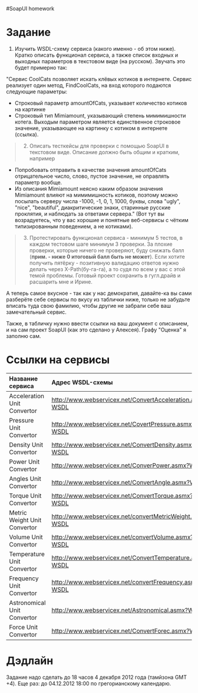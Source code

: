#SoapUI homework

# Задание #

  1. Изучить WSDL-схему сервиса (какого именно - об этом ниже). Кратко описать функционал сервиса, а также список входных и выходных параметров в текстовом виде (на русском). Звучать это будет примерно так:

"Сервис CoolCats позволяет искать клёвых котиков в интернете. Сервис реализует один метод, FindCoolCats, на вход которого подаются следующие параметры:
  * Строковый параметр amountOfCats, указывает количество котиков на картинке
  * Строковый тип Mimiamount, указывающий степень мимимишности котега.
Выходым параметром является единственное строковое значение, указывающее на картинку с котиком в интернете (ссылка).

> 2. Описать тесткейсы для проверки с помощью SoapUI в текстовом виде. Описание должно быть общим и кратким, например

  * Попробовать отправить в качестве значения amountOfCats отрицательное число, слово, пустое значение, не оправлять параметр вообще.
  * Из описания Mimiamount неясно каким образом значения Mimiamount влияют на мимимишность котиков, поэтому можно посылать серверу числа -1000, -1, 0, 1, 1000, буквы, слова "ugly", "nice", "beautiful", диакритические знаки, старинные русские проклятия, и наблюдать за ответами сервера." (Вот тут вы возрадуетесь, что у вас хорошие и понятные веб-сервисы с чётким типизированным поведением, а не котиками).

> 3. Протестировать функционал сервиса - минимум 5 тестов, в каждом тестовом шаге минимум 3 проверки. За плохие проверки, которые ничего не проверяют, буду снижать балл (**прим. - ниже 0 итоговый балл быть не может**). Если хотите получить пятёрку - позитивную валидацию ответов нужно делать через X-Path(бу-га-га), а то судя по всем у вас с этой темой проблемы. Готовый проект сохранить в гугл.драйв и расшарить мне и Ирине.

А теперь самое вкусное - так как у нас демократия, давайте-ка вы сами разберёте себе сервисы по вкусу из таблички ниже, только не забудьте вписать туда свою фамилию, чтобы другие не забрали себе ваш замечательный сервис.

Также, в табличку нужно ввести ссылки на ваш документ с описанием, и на сам проект SoapUI (как это сделано у Алексея). Графу "Оценка" я заполню сам.


# Ссылки на сервисы #
| Название сервиса | Адрес WSDL-схемы | Фамилия | Ссылки | Оценка |
|:-----------------|:-----------------|:--------|:-------|:-------|
| Acceleration Unit Convertor | http://www.webservicex.net/ConvertAcceleration.asmx?WSDL | Качурин | [Описание](https://docs.google.com/document/d/1al7xO-hdVe3U6k7gAxkQ-tKywSQXUpzO7Kyb1TX382g/edit), [проект](https://docs.google.com/open?id=0B2kPAy64UF-rYWNlcUFEc1hFblE)| 5      |
| Pressure Unit Convertor | http://www.webservicex.net/CovertPressure.asmx?WSDL |  Пайдыганов| [Описание](https://docs.google.com/open?id=0B6Aa3tpZrxEiT1FjNWF4bGN4bWs), [проект](https://docs.google.com/open?id=0B6Aa3tpZrxEieExFajktdUU2LXM)| 5      |
| Density Unit Convertor | http://www.webservicex.net/ConvertDensity.asmx?WSDL | Никиян  | [Описание](https://docs.google.com/document/d/1C5g2HCXABBuLQDU9AFjSapy32lsunbYdNFKGHf3Nz0E/edit), [проект](https://docs.google.com/file/d/0B0ZafnPjXYbMMjA3aERJdFhrdjg/edit)| 5 + 5  |
| Power Unit Convertor | http://www.webservicex.net/ConverPower.asmx?WSDL | Бутакова  |[Описание](https://docs.google.com/document/d/1OsEjGhndUhLr5ZJfTMUMzsLwZunclKKtlOopBo7sgoo/edit),[Проект](https://docs.google.com/file/d/0B6bgRFE9FqEcQlM1S0xOMVJyUkk/edit) | 4      |
| Angles Unit Convertor | http://www.webservicex.net/ConvertAngle.asmx?WSDL | Семенихина | [Описание](https://docs.google.com/document/d/1DiIWQQSf86mV3GNTvU3nOtUAiwWbJPu2wlX9ct3KOGk/edit), [Проект](https://docs.google.com/file/d/0B7Os58O1S_A2SElMd3R0d1EtSDA/edit) | 5 + 5  |
| Torque Unit Convertor | http://www.webservicex.net/ConvertTorque.asmx?WSDL | Калашникова | [Описание](https://docs.google.com/document/d/1dA6Tb4Utj5ZZxZ5ANOOE3ItFQJpnLi_MtYmCBMjEuvY/edit), [Проект](https://docs.google.com/folder/d/0BzbC8pctEhzkSWZOb0k0bkRPekU/edit?docId=0BzbC8pctEhzkd2Jwb2RKR1NMVWs) | 4      |
| Metric Weight Unit Convertor | http://www.webservicex.net/convertMetricWeight.asmx?WSDL | Ненастьева | [Описание](https://docs.google.com/document/d/1-NQ6yCyZVwxL1AeusHYuBU8q-lZOIetwWpqezsVH2hE/edit), [Проект](https://docs.google.com/file/d/0B4ZZpmgP2mDvWWRwYVJxUUlaaVU/edit) | не сдала |
| Volume Unit Convertor | http://www.webservicex.net/convertVolume.asmx?WSDL | Половнев |[Описание](https://docs.google.com/document/d/16jcb6FPoBUD6UpkBpEzyu8vj64OHfpzhoAuDanpoVbs/edit), [проект](http://files.mail.ru/XHM98I) | 4      |
| Temperature Unit Convertor | http://www.webservicex.net/ConvertTemperature.asmx?WSDL | Комарченко | [описание](https://docs.google.com/document/d/1ii5wWHYRqXMmgCH5xrv6A6JNcnahZN7CoKUOli3rDUE/edit), [проект](https://docs.google.com/file/d/0B7_38nKFySGoeWw3aWZpV0FKWXM/edit) | 5 + 5  |
| Frequency Unit Convertor | http://www.webservicex.net/convertFrequency.asmx?WSDL |Мартыненко |[Описание](https://docs.google.com/document/d/1pAe-6kXhlvN_6T8H7rhLmRDJiGrd2awxUcwxrEQWfhY/edit) [Проект](https://docs.google.com/file/d/0BxQiTg2aXmW7dGU4Tm01VWU4UHc/edit) | 4      |
| Astronomical Unit Convertor | http://www.webservicex.net/Astronomical.asmx?WSDL | Быканова |[Описание](https://docs.google.com/document/d/11c3EzDvQHenBy-OtwoDbNrVHbU2z3JQ6Yacu26AHGAo/edit) [Проект](https://docs.google.com/open?id=0B7gLPg3ScC_iMGtaN280cEM5SWs) | 4      |
| Force Unit Convertor | http://www.webservicex.net/ConvertForec.asmx?WSDL |Мазина   |        | не сдала |

# Дэдлайн #
Задание надо сделать до 18 часов 4 декабря 2012 года (тамйзона GMT +4). Еще раз: до 04.12.2012 18:00 по грегорианскому календарю.